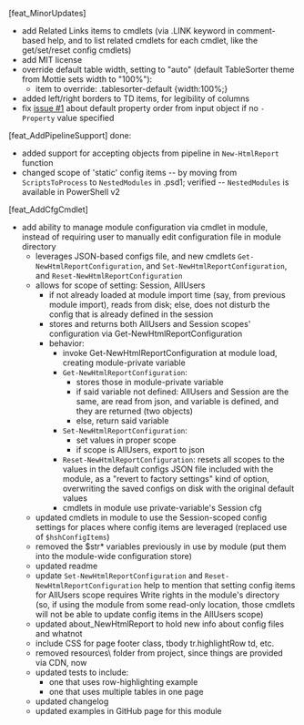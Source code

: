 \[feat_MinorUpdates]
- add Related Links items to cmdlets (via .LINK keyword in comment-based help, and to list related cmdlets for each cmdlet, like the get/set/reset config cmdlets)
- add MIT license
- override default table width, setting to "auto" (default TableSorter theme from Mottie sets width to "100%"):
	- item to override:  .tablesorter-default {width:100%;}
- added left/right borders to TD items, for legibility of columns
- fix [issue #1](https://github.com/mtboren/NewHtmlReport/issues/1) about default property order from input object if no `-Property` value specified

[feat_AddPipelineSupport]
done:
- added support for accepting objects from pipeline in `New-HtmlReport` function
- changed scope of 'static' config items -- by moving from `ScriptsToProcess` to `NestedModules` in .psd1; verified -- `NestedModules` is available in PowerShell v2

[feat_AddCfgCmdlet]
- add ability to manage module configuration via cmdlet in module, instead of requiring user to manually edit configuration file in module directory
  - leverages JSON-based configs file, and new cmdlets `Get-NewHtmlReportConfiguration`, and `Set-NewHtmlReportConfiguration`, and `Reset-NewHtmlReportConfiguration`
  - allows for scope of setting:  Session, AllUsers
  	- if not already loaded at module import time (say, from previous module import), reads from disk; else, does not disturb the config that is already defined in the session
  	- stores and returns both AllUsers and Session scopes' configuration via Get-NewHtmlReportConfiguration
  	- behavior:
  		- invoke Get-NewHtmlReportConfiguration at module load, creating module-private variable
		- `Get-NewHtmlReportConfiguration`:
  			- stores those in module-private variable
  			- if said variable not defined:  AllUsers and Session are the same, are read from json, and variable is defined, and they are returned (two objects)
  			- else, return said variable
  		- `Set-NewHtmlReportConfiguration`:
  			- set values in proper scope
  			- if scope is AllUsers, export to json
  		- `Reset-NewHtmlReportConfiguration`:  resets all scopes to the values in the default configs JSON file included with the module, as a "revert to factory settings" kind of option, overwriting the saved configs on disk with the original default values
  		- cmdlets in module use private-variable's Session cfg
  - updated cmdlets in module to use the Session-scoped config settings for places where config items are leveraged (replaced use of `$hshConfigItems`)
  - removed the $str* variables previously in use by module (put them into the module-wide configuration store)
  - updated readme
  - update `Set-NewHtmlReportConfiguration` and `Reset-NewHtmlReportConfiguration` help to mention that setting config items for AllUsers scope requires Write rights in the module's directory (so, if using the module from some read-only location, those cmdlets will not be able to update config items in the AllUsers scope)
  - updated about_NewHtmlReport to hold new info about config files and whatnot
  - include CSS for page footer class, tbody tr.highlightRow td, etc.
  - removed resources\ folder from project, since things are provided via CDN, now
  - updated tests to include:
      - one that uses row-highlighting example
      - one that uses multiple tables in one page
  - updated changelog
  - updated examples in GitHub page for this module
